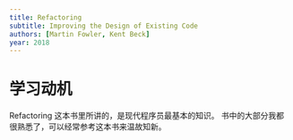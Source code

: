 ```yaml
---
title: Refactoring
subtitle: Improving the Design of Existing Code
authors: [Martin Fowler, Kent Beck]
year: 2018
---
```


# 学习动机

Refactoring 这本书里所讲的，是现代程序员最基本的知识。
书中的大部分我都很熟悉了，可以经常参考这本书来温故知新。
